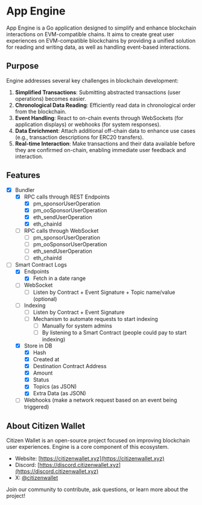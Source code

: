 # App Engine

App Engine is a Go application designed to simplify and enhance blockchain interactions on EVM-compatible chains. It aims to create great user experiences on EVM-compatible blockchains by providing a unified solution for reading and writing data, as well as handling event-based interactions.

## Purpose

Engine addresses several key challenges in blockchain development:

1. **Simplified Transactions**: Submitting abstracted transactions (user operations) becomes easier.
2. **Chronological Data Reading**: Efficiently read data in chronological order from the blockchain.
3. **Event Handling**: React to on-chain events through WebSockets (for application displays) or webhooks (for system responses).
4. **Data Enrichment**: Attach additional off-chain data to enhance use cases (e.g., transaction descriptions for ERC20 transfers).
5. **Real-time Interaction**: Make transactions and their data available before they are confirmed on-chain, enabling immediate user feedback and interaction.

## Features

- [x] Bundler
  - [x] RPC calls through REST Endpoints
    - [x] pm_sponsorUserOperation
    - [x] pm_ooSponsorUserOperation
    - [x] eth_sendUserOperation
    - [x] eth_chainId
  - [ ] RPC calls through WebSocket
    - [ ] pm_sponsorUserOperation
    - [ ] pm_ooSponsorUserOperation
    - [ ] eth_sendUserOperation
    - [ ] eth_chainId
- [ ] Smart Contract Logs
  - [x] Endpoints
    - [x] Fetch in a date range
  - [ ] WebSocket
    - [ ] Listen by Contract + Event Signature + Topic name/value (optional)
  - [ ] Indexing
    - [ ] Listen by Contract + Event Signature
    - [ ] Mechanism to automate requests to start indexing
      - [ ] Manually for system admins
      - [ ] By listening to a Smart Contract (people could pay to start indexing)
  - [x] Store in DB
    - [x] Hash
    - [x] Created at
    - [x] Destination Contract Address
    - [x] Amount
    - [x] Status
    - [x] Topics (as JSON)
    - [x] Extra Data (as JSON)
  - [ ] Webhooks (make a network request based on an event being triggered)

## About Citizen Wallet

Citizen Wallet is an open-source project focused on improving blockchain user experiences. Engine is a core component of this ecosystem.

- Website: [https://citizenwallet.xyz](https://citizenwallet.xyz)
- Discord: [https://discord.citizenwallet.xyz](https://discord.citizenwallet.xyz)
- X: [@citizenwallet](https://x.com/citizenwallet)

Join our community to contribute, ask questions, or learn more about the project!
